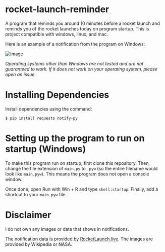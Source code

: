 # rocket-launch-reminder
A program that reminds you around 10 minutes before a rocket launch and reminds you of the rocket launches today on program startup. This is project compatible with windows, linux, and mac.

Here is an example of a notification from the program on Windows:

![image](https://user-images.githubusercontent.com/98898166/212386683-7a555c44-6f34-4ade-839a-4c127383e490.png)

*Operating systems other than Windows are not tested and are not guaranteed to work. If it does not work on your operating system, please open an issue.*

# Installing Dependencies

Install dependencies using the command:
```shell
$ pip install requests notify-py
```

# Setting up the program to run on startup (Windows)

To make this program run on startup, first clone this repository. Then, change the file extension of `main.py` to `.pyw` (so the entire filename would look like `main.pyw`). This means the program does not open a console window.

Once done, open Run with Win + R and type `shell:startup`. Finally, add a shortcut to your `main.pyw` file.

# Disclaimer

I do not own any images or data that shows in notifications.

The notification data is provided by [RocketLaunch.live](https://www.rocketlaunch.live/api). The images are provided by Wikipedia or NASA.

